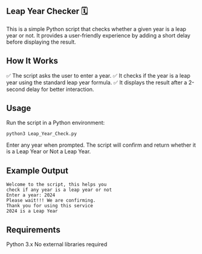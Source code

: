 ## Leap Year Checker 🗓️
This is a simple Python script that checks whether a given year is a leap year or not. It provides a user-friendly experience by adding a short delay before displaying the result.

## How It Works
✅ The script asks the user to enter a year.
✅ It checks if the year is a leap year using the standard leap year formula.
✅ It displays the result after a 2-second delay for better interaction.

## Usage
Run the script in a Python environment:
```
python3 Leap_Year_Check.py
```
Enter any year when prompted.
The script will confirm and return whether it is a Leap Year or Not a Leap Year.

## Example Output
```
Welcome to the script, this helps you
check if any year is a leap year or not
Enter a year: 2024
Please wait!!! We are confirming.
Thank you for using this service
2024 is a Leap Year
```
## Requirements
Python 3.x
No external libraries required
